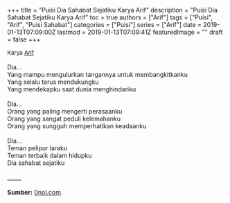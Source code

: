 +++
title = "Puisi Dia Sahabat Sejatiku Karya Arif"
description = "Puisi Dia Sahabat Sejatiku Karya Arif"
toc = true
authors = ["Arif"]
tags = ["Puisi", "Arif", "Puisi Sahabat"]
categories = ["Puisi"]
series = ["Arif"]
date = 2019-01-13T07:09:00Z
lastmod = 2019-01-13T07:09:41Z
featuredImage = ""
draft = false
+++

<div style="text-align: justify;">
<div style="font-size: small;">Karya <a href="/authors/arif/" target="_blank">Arif</a></div><br />
Dia...<br />Yang mampu mengulurkan tangannya untuk membangkitkanku<br />Yang selalu terus mendukungku<br />Yang mendekapku saat dunia menghindariku<br /><br />Dia...<br />Orang yang paling mengerti perasaanku<br />Orang yang sangat peduli kelemahanku<br />Orang yang sungguh memperhatikan keadaanku<br /><br />Dia...<br />Teman pelipur laraku<br />Teman terbaik dalam hidupku<br />Dia sahabat sejatiku<br /><br />
_____<br /><br />
<b>Sumber:</b> <a href="https://www.0nol.com/puisi-ayah.html">0nol.com</a>.</div>

